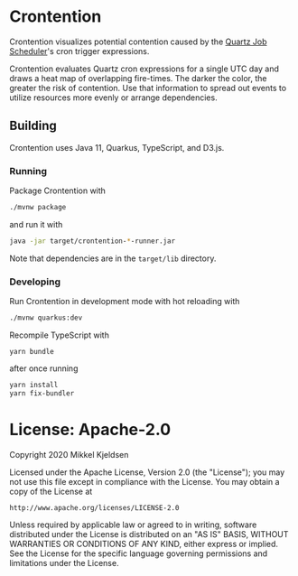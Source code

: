 # Crontention

Crontention visualizes potential contention caused by the
[Quartz Job Scheduler][url-quartz]'s cron trigger expressions.

Crontention evaluates Quartz cron expressions for a single UTC day and draws a
heat map of overlapping fire-times. The darker the color, the greater the risk
of contention. Use that information to spread out events to utilize resources
more evenly or arrange dependencies.

## Building

Crontention uses Java 11, Quarkus, TypeScript, and D3.js.

### Running

Package Crontention with

```sh
./mvnw package
```

and run it with

```sh
java -jar target/crontention-*-runner.jar
```

Note that dependencies are in the `target/lib` directory.

### Developing

Run Crontention in development mode with hot reloading with

```sh
./mvnw quarkus:dev
```

Recompile TypeScript with

```shell script
yarn bundle
```

after once running

```sh
yarn install
yarn fix-bundler
```

# License: Apache-2.0

Copyright 2020 Mikkel Kjeldsen

Licensed under the Apache License, Version 2.0 (the "License");
you may not use this file except in compliance with the License.
You may obtain a copy of the License at

    http://www.apache.org/licenses/LICENSE-2.0

Unless required by applicable law or agreed to in writing, software
distributed under the License is distributed on an "AS IS" BASIS,
WITHOUT WARRANTIES OR CONDITIONS OF ANY KIND, either express or implied.
See the License for the specific language governing permissions and
limitations under the License.

[url-quartz]: https://www.quartz-scheduler.org/

